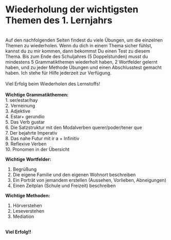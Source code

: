 # Wiederholung der wichtigsten Themen des 1. Lernjahrs
<br>
Auf den nachfolgenden Seiten findest du viele Übungen, um die einzelnen Themen zu wiederholen. Wenn du dich in einem Thema sicher fühlst, kannst du zu mir kommen, dann bekommst Du einen Test zu diesem Thema. Bis zum Ende des Schuljahres (5 Doppelstunden) musst du mindestens 5 Grammatikthemen wiederholt haben, 2 Wortfelder gelernt haben, und zu jeder Methode Übungen und einen Abschlusstest gemacht haben. Ich stehe für Hilfe jederzeit zur Verfügung. <br>
<br>
Viel Erfolg beim Wiederholen des Lernstoffs!
<br>
<br>
<b>Wichtige Grammatikthemen:</b><br>
1. ser/estar/hay <br>
2. Verneinung <br>
3. Adjektive <br>
4. Estar+ gerundio <br>
5. Das Verb gustar <br>
6. Die Satzstruktur mit den Modalverben querer/poder/tener que <br>
7. Der bejahrte Imperativ <br>
8. Das nahe Futur mit ir a + Infinitiv <br>
9. Reflexive Verben <br>
10. Pronomen in der Übersicht <br>

<b>Wichtige Wortfelder:</b> <br>
1. Begrüßung <br>
2. Die eigene Familie und den eigenen Wohnort beschreiben <br>
3. Ein Porträt von jemandem erstellen (Aussehen, Vorlieben, Abneigungen) <br>
4. Einen Zeitplan (Schule und Freizeit) beschreiben <br>

<b>Wichtige Methoden:</b> <br>
1. Hörverstehen <br>
2. Leseverstehen <br>
3. Mediation <br>
<br>
<b>Viel Erfolg!!</b><br>
